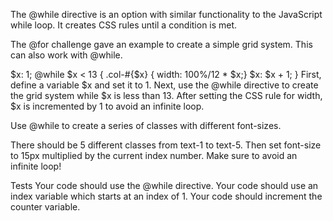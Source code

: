The @while directive is an option with similar functionality to the JavaScript while loop. It creates CSS rules until a condition is met.

The @for challenge gave an example to create a simple grid system. This can also work with @while.

$x: 1;
@while $x < 13 {
  .col-#{$x} { width: 100%/12 * $x;}
  $x: $x + 1;
}
First, define a variable $x and set it to 1. Next, use the @while directive to create the grid system while $x is less than 13. After setting the CSS rule for width, $x is incremented by 1 to avoid an infinite loop.

Use @while to create a series of classes with different font-sizes.

There should be 5 different classes from text-1 to text-5. Then set font-size to 15px multiplied by the current index number. Make sure to avoid an infinite loop!

Tests
Your code should use the @while directive.
Your code should use an index variable which starts at an index of 1.
Your code should increment the counter variable.